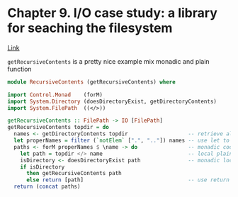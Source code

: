 # Chapter 9. I/O case study: a library for seaching the filesystem

[Link](http://book.realworldhaskell.org/read/io-case-study-a-library-for-searching-the-filesystem.html)

`getRecursiveContents` is a pretty nice example mix monadic and plain function

```haskell
module RecursiveContents (getRecursiveContents) where

import Control.Monad    (forM)
import System.Directory (doesDirectoryExist, getDirectoryContents)
import System.FilePath  ((</>))

getRecursiveContents :: FilePath -> IO [FilePath]
getRecursiveContents topdir = do
  names <- getDirectoryContents topdir                   -- retrieve all files and directories under topdir  monadic code
  let properNames = filter (`notElem` [".", ".."]) names -- use let to bind plain value inside a do
  paths <- forM properNames $ \name -> do                -- monadic code
    let path = topdir </> name                           -- local plain value
    isDirectory <- doesDirectoryExist path               -- monadic local value
    if isDirectory
      then getRecursiveContents path
      else return [path]                                 -- use return to wrap values
  return (concat paths)
```
